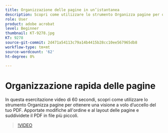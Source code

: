 ```yaml
---
title: Organizzazione delle pagine in un’istantanea
description: Scopri come utilizzare lo strumento Organizza pagine per ottenere una visione a volo d’uccello del tuo PDF
role: User
product: adobe acrobat
level: Beginner
thumbnail: KT-9278.jpg
KT: 9278
source-git-commit: 2d471a54113c79a14b4415b28cc10ee567965db8
workflow-type: tm+mt
source-wordcount: '62'
ht-degree: 0%

---
```


# Organizzazione rapida delle pagine

In questa esercitazione video di 60 secondi, scopri come utilizzare lo strumento Organizza pagine per ottenere una visione a volo d’uccello del tuo PDF. Apportate modifiche all&#39;ordine e al layout delle pagine e suddividete il PDF in file più piccoli.

>[!VIDEO](https://video.tv.adobe.com/v/338278?hidetitle=true)
